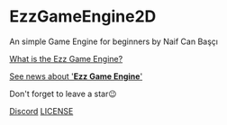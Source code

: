 # EzzGameEngine2D
An simple Game Engine for beginners by Naif Can Başçı

<a href="https://naifcanbasci.blogspot.com/2022/02/ezzgameengine-kendi-gelistiriyor.html" target="_blank">What is the Ezz Game Engine?</a>

<a href="https://naifcanbasci.blogspot.com/" target="_blank">See news about '<b>Ezz Game Engine</b>'</a>


Don't forget to leave a star😉

<a href="https://discord.gg/aB6eYvDYF8" target="_blank">Discord</a>
<a href="https://github.com/lahit1/EzzGameEngine2D/master/LICENSE" target="_blank">LICENSE</a>
